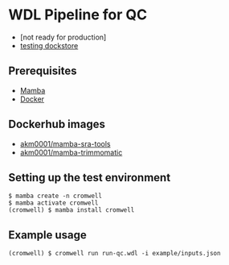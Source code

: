# WDL Pipeline for QC

- [not ready for production]
- [testing dockstore](https://dockstore.org/workflows/github.com/maurya-anand/wdl-qc:feat-wdl-imports)

## Prerequisites

- [Mamba](https://mamba.readthedocs.io/en/latest/index.html)
- [Docker](https://www.docker.com/)

## Dockerhub images

- [akm0001/mamba-sra-tools](https://hub.docker.com/r/akm0001/mamba-sra-tools)
- [akm0001/mamba-trimmomatic](https://hub.docker.com/r/akm0001/mamba-trimmomatic)

## Setting up the test environment

```{bash}
$ mamba create -n cromwell
$ mamba activate cromwell
(cromwell) $ mamba install cromwell
```

## Example usage

```{bash}
(cromwell) $ cromwell run run-qc.wdl -i example/inputs.json
```
